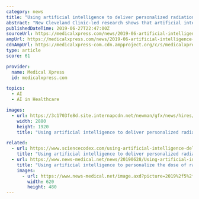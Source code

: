 ```yaml
---
category: news
title: "Using artificial intelligence to deliver personalized radiation therapy"
abstract: "New Cleveland Clinic-led research shows that artificial intelligence (AI) can use medical scans and health records to personalize the dose of radiation therapy used to treat cancer patients. Currently, radiation therapy is delivered uniformly. The dose ..."
publishedDateTime: 2019-06-27T22:47:00Z
sourceUrl: https://medicalxpress.com/news/2019-06-artificial-intelligence-personalized-therapy.html
ampUrl: https://medicalxpress.com/news/2019-06-artificial-intelligence-personalized-therapy.amp
cdnAmpUrl: https://medicalxpress-com.cdn.ampproject.org/c/s/medicalxpress.com/news/2019-06-artificial-intelligence-personalized-therapy.amp
type: article
score: 61

provider:
  name: Medical Xpress
  id: medicalxpress.com

topics:
  - AI
  - AI in Healthcare

images:
  - url: https://3c1703fe8d.site.internapcdn.net/newman/gfx/news/hires/2019/3-usingartific.jpg
    width: 2880
    height: 1920
    title: "Using artificial intelligence to deliver personalized radiation therapy"

related:
  - url: https://www.sciencecodex.com/using-artificial-intelligence-deliver-personalized-radiation-therapy-628504
    title: "Using artificial intelligence to deliver personalized radiation therapy"
  - url: https://www.news-medical.net/news/20190628/Using-artificial-intelligence-to-personalize-the-dose-of-radiation-therapy-for-cancer-patients.aspx
    title: "Using artificial intelligence to personalize the dose of radiation therapy for cancer patients"
    images:
      - url: https://www.news-medical.net/image.axd?picture=2019%2f5%2ffuturistic_techno_design_on_background_of_supercomputer_data_center_-_Image_-_Timofeev_Vladimir_M1_402c068791b640469e416c4f55d84afe-620x480.jpg
        width: 620
        height: 480
---
```

